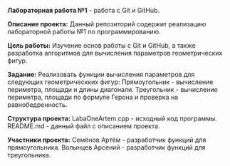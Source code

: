 **Лабораторная работа №1** - работа с Git и GitHub.

**Описание проекта:** 
Данный репозиторий содержит реализацию лабораторной работы №1 по программированию.

**Цель работы:** 
Изучение основ работы с Git и GitHub, а также разработка алгоритмов для вычисления параметров геометрических фигур.

**Задание:** 
Реализовать функции вычисления параметров для следующих геометрическких фигур: Прямоугольник - вычисление периметра, площади и длины диагонали. Треугольник - вычисление периметра, площади по формуле Герона и проверка на равнобедренность.

**Структура проекта:** 
LabaOneArtem.cpp - исходный код программы. README.md - данный файл с описанием проекта.

**Участники проекта:** 
Семёнов Артём - разработчик функций для прямоугольника. Волынцев Арсений - разработчик функций для треугольника. 

